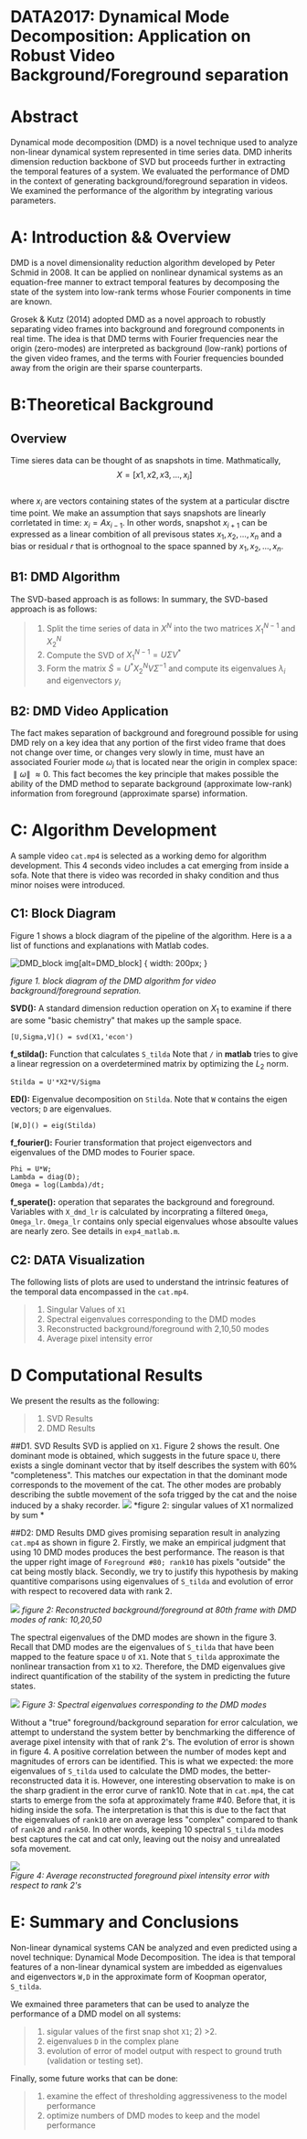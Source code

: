 DATA2017: Dynamical Mode Decomposition: Application on Robust Video Background/Foreground separation
===
# Abstract
Dynamical mode decomposition (DMD) is a novel technique used to analyze non-linear dynamical system represented in time series data. DMD inherits dimension reduction backbone of SVD but proceeds further in extracting the temporal features of a system. We evaluated the performance of DMD in the context of generating background/foreground separation in videos. We examined the performance of the algorithm by integrating various parameters.

# A: Introduction && Overview
DMD is a novel dimensionality reduction algorithm developed by Peter Schmid in 2008. It can be applied on nonlinear dynamical systems as an equation-free manner to extract temporal features by decomposing the state of the system into low-rank terms whose Fourier components in time are known.

Grosek & Kutz (2014) adopted DMD as a novel approach to robustly separating video frames into background and foreground components in real time. The idea is that DMD terms with Fourier frequencies near the origin (zero-modes) are interpreted as background (low-rank) portions of the given video frames, and the terms with Fourier frequencies bounded away from the origin are their sparse counterparts.

# B:Theoretical Background
## Overview    
Time sieres data can be thought of as snapshots in time. Mathmatically,  
$$X = [x1,x2,x3,...,x_i]$$  
where $x_i$ are vectors containing states of the system at a particular disctre time point. We make an assumption that says snapshots are linearly corrletated in time: $x_{i} = A x_{i-1}$. In other words, snapshot $x_{i+1}$ can be expressed as a linear combition of all previsous states $x_1, x_2, ..., x_n$ and a bias or residual $r$ that is orthognoal to the space spanned by $x_1, x_2, ..., x_n$.


## B1: DMD Algorithm  
The SVD-based approach is as follows:
In summary, the SVD-based approach is as follows:

> 1. Split the time series of data in $X^{N}$ into the two matrices $X_{1}^{N-1}$ and $X_{2}^{N}$   
> 2. Compute the SVD of $X_{1}^{N-1}=U \Sigma V^{*}$
> 3. Form the matrix $\tilde {S}=U^{*}X_{2}^{N}V \Sigma ^{-1}$ and compute its eigenvalues $\lambda_{i}$  and eigenvectors $y_{i}$


## B2: DMD Video Application
The fact makes separation of background and foreground possible for using DMD rely on a key idea that any portion of the first video frame that does not change over time, or changes very slowly in time, must have an associated Fourier mode $\omega_j$ that is located near the origin in complex space: $\parallel \omega \parallel\ \approx 0$. This fact becomes the key principle that makes possible the ability of the DMD method to separate background (approximate low-rank) information from foreground (approximate sparse) information.

# C: Algorithm Development
A sample video `cat.mp4` is selected as a working demo for algorithm development. This 4 seconds video includes a cat emerging from inside a sofa. Note that there is video was recorded in shaky condition and thus minor noises were introduced.

## C1: Block Diagram
Figure 1 shows a block diagram of the pipeline of the algorithm. Here is a  a list of functions and explanations with Matlab codes.

![DMD_block](DMD_block.png)
img[alt=DMD_block] { width: 200px; }

*figure 1. block diagram of the DMD algorithm for video background/foreground sepration.*  

__SVD():__ A standard dimension reduction operation on $X_1$ to examine if there are some "basic chemistry" that makes up the sample space.  

	[U,Sigma,V]() = svd(X1,'econ')

__f_stilda():__ Function that calculates `S_tilda` Note that `/` in __matlab__ tries to give a linear regression on a overdetermined matrix by optimizing the $L_2$ norm.

    Stilda = U'*X2*V/Sigma

__ED():__ Eigenvalue decomposition on `Stilda`. Note that `W` contains the eigen vectors; `D` are eigenvalues.

    [W,D]() = eig(Stilda)

__f_fourier():__ Fourier transformation that project eigenvectors and eigenvalues of the DMD modes to Fourier space.

    Phi = U*W;   
    Lambda = diag(D);  
    Omega = log(Lambda)/dt;

__f_sperate():__  operation that separates the background and foreground. Variables with `X_dmd_lr` is calculated by incorprating a filtered `Omega`, `Omega_lr`. `Omega_lr` contains only special eigenvalues whose absoulte values are nearly zero. See details in `exp4_matlab.m`.

## C2: DATA Visualization
The following lists of plots are used to understand the intrinsic features of the temporal data encompassed in the `cat.mp4`.

>1. Singular Values of `X1`
>2. Spectral eigenvalues corresponding to the DMD modes
>3. Reconstructed background/foreground with 2,10,50 modes
>4. Average pixel intensity error

# D Computational Results
We present the results as the following:
>1. SVD Results
>2. DMD Results

##D1. SVD Results
SVD is applied on `X1`. Figure 2 shows the result. One dominant mode is obtained, which suggests in the future space `U`, there exists a single dominant vector that by itself describes the system with 60% "completeness". This matches our expectation in that the dominant mode corresponds to the movement of the cat. The other modes are probably describing the subtle movement of the sofa trigged by the cat and the noise induced by a shaky recorder.
![](singularValues_percent.png)
*figure 2: singular values of X1 normalized by sum *



##D2: DMD Results
DMD gives promising separation result in analyzing `cat.mp4` as shown in figure 2. Firstly, we make an empirical judgment that using 10 DMD modes produces the best performance. The reason is that the upper right image of `Foreground #80; rank10` has pixels "outside" the cat being mostly black. Secondly, we try to justify this hypothesis by making quantitive comparisons using eigenvalues of `S_tilda` and evolution of error with respect to recovered data with rank 2.

![](frame80_allRanks.png)
*figure 2: Reconstructed background/foreground at 80th frame with DMD modes of rank: 10,20,50*


The spectral eigenvalues of the DMD modes are shown in the figure 3. Recall that DMD modes are the eigenvalues of `S_tilda` that have been mapped to the feature space `U` of `X1`. Note that `S_tilda` approximate the nonlinear transaction from `X1` to `X2`. Therefore, the DMD eigenvalues give indirect quantification of the stability of the system in predicting the future states.

![](specral_eigens.jpg)
*Figure 3: Spectral eigenvalues corresponding to the DMD modes*

Without a "true" foreground/background separation for error calculation, we attempt to understand the system better by benchmarking the difference of average pixel intensity with that of rank 2's. The evolution of error is shown in figure 4. A positive correlation between the number of modes kept and magnitudes of errors can be identified. This is what we expected: the more eigenvalues of `S_tilda` used to calculate the DMD modes, the better-reconstructed data it is. However, one interesting observation to make is on the sharp gradient in the error curve of rank10. Note that in `cat.mp4`, the cat starts to emerge from the sofa at approximately frame #40. Before that, it is hiding inside the sofa. The interpretation is that this is due to the fact that the eigenvalues of `rank10` are on average less "complex" compared to thank of `rank20` and `rank50`. In other words, keeping 10 spectral `S_tilda` modes best captures the cat and cat only, leaving out the noisy and unrealated sofa movement.

![](err_wrt_r2.png)  
*Figure 4: Average reconstructed foreground pixel intensity error with respect to rank 2's*



# E: Summary and Conclusions
Non-linear dynamical systems CAN be analyzed and even predicted using a novel technique: Dynamical Mode Decomposition. The idea is that temporal features of a non-linear dynamical system are imbedded as eigenvalues and eigenvectors `W,D` in the approximate form of Koopman operator, `S_tilda`.  

We exmained three parameters that can be used to analyze the performance of a DMD model on all systems:
>1. sigular values of the first snap shot `X1`; 2) >2.
>2. eigenvalues `D` in the complex plane
>3. evolution of error of model output with respect to ground truth (validation or testing set).    

Finally, some future works that can be done:
>1. examine the effect of thresholding aggressiveness to the model performance
>2. optimize numbers of DMD modes to keep and the model performance
